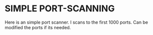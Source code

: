 # SIMPLE PORT-SCANNING

Here is an simple port scanner.
I scans to the first 1000 ports.
Can be modified the ports if its needed.
